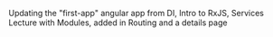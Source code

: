 Updating the "first-app" angular app from DI, Intro to RxJS, Services Lecture with Modules, added in Routing and a details page 
